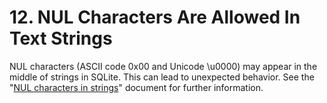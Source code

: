 # 12\. NUL Characters Are Allowed In Text Strings


NUL characters (ASCII code 0x00 and Unicode \\u0000\) may appear in
the middle of strings in SQLite. This can lead to unexpected behavior.
See the "[NUL characters in strings](nulinstr.html)" document for further information.



